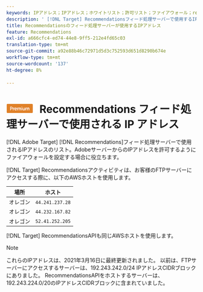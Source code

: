 ```yaml
---
keywords: IPアドレス；IPアドレス；ホワイトリスト；許可リスト；ファイアウォール；recs；フィード；サーバー；adobe marketing cloud;recommendations
description: ' [!DNL Target] Recommendationsフィード処理サーバーで使用するIPアドレスのリストを表示し、Adobeサーバーから送信されるIPアドレスを許可するようにファイアウォールを設定するのに役立ちます。'
title: Recommendationsのフィード処理サーバーが使用するIPアドレス
feature: Recommendations
exl-id: a666cfc4-ed74-44e8-9ff5-212e4fd65c03
translation-type: tm+mt
source-git-commit: a92e88b46c72971d5d3c752593d651d8290b674e
workflow-type: tm+mt
source-wordcount: '137'
ht-degree: 8%

---
```


# ![PREMIUM](/help/assets/premium.png) Recommendations フィード処理サーバーで使用される IP アドレス

[!DNL Adobe Target] [!DNL Recommendations]フィード処理サーバーで使用されるIPアドレスのリスト。AdobeサーバーからのIPアドレスを許可するようにファイアウォールを設定する場合に役立ちます。

[!DNL Target]  Recommendationsアクティビティは、お客様のFTPサーバーにアクセスする際に、以下のAWSホストを使用します。

| 場所 | ホスト |
| --- | --- |
| オレゴン | `44.241.237.28` |
| オレゴン | `44.232.167.82` |
| オレゴン | `52.41.252.205` |

[!DNL Target]  RecommendationsAPIも同じAWSホストを使用します。

>[!NOTE]
>
>これらのIPアドレスは、2021年3月16日に最終更新されました。 以前は、FTPサーバーにアクセスするサーバーは、192.243.242.0/24 IPアドレスCIDRブロックにありました。 RecommendationsAPIをホストするサーバーは、192.243.224.0/20のIPアドレスCIDRブロックに含まれていました。
